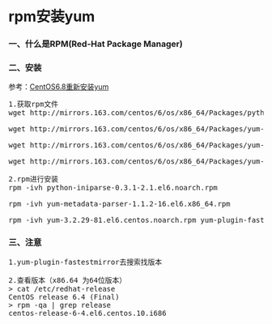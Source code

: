 # rpm安装yum
### 一、什么是RPM(Red-Hat Package Manager)

### 二、安装
参考：[CentOS6.8重新安装yum](https://blog.csdn.net/visiontime/article/details/70857454)

<pre>
1.获取rpm文件
wget http://mirrors.163.com/centos/6/os/x86_64/Packages/python-iniparse-0.3.1-2.1.el6.noarch.rpm

wget http://mirrors.163.com/centos/6/os/x86_64/Packages/yum-metadata-parser-1.1.2-16.el6.x86_64.rpm

wget http://mirrors.163.com/centos/6/os/x86_64/Packages/yum-3.2.29-81.el6.centos.noarch.rpm

wget http://mirrors.163.com/centos/6/os/x86_64/Packages/yum-plugin-fastestmirror-1.1.30-40.el6.noarch.rpm

2.rpm进行安装
rpm -ivh python-iniparse-0.3.1-2.1.el6.noarch.rpm

rpm -ivh yum-metadata-parser-1.1.2-16.el6.x86_64.rpm

rpm -ivh yum-3.2.29-81.el6.centos.noarch.rpm yum-plugin-fastestmirror-1.1.30-40.el6.noarch.rpm --force --nodeps
</pre>

### 三、注意
<pre>
1.yum-plugin-fastestmirror去搜索找版本

2.查看版本（x86.64 为64位版本）
> cat /etc/redhat-release
CentOS release 6.4 (Final)
> rpm -qa | grep release
centos-release-6-4.el6.centos.10.i686
</pre>

